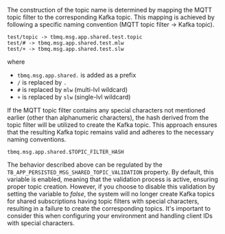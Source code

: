 The construction of the topic name is determined by mapping the MQTT topic filter to the corresponding Kafka topic. 
This mapping is achieved by following a specific naming convention (MQTT topic filter -> Kafka topic).

```
test/topic -> tbmq.msg.app.shared.test.topic
test/# -> tbmq.msg.app.shared.test.mlw
test/+ -> tbmq.msg.app.shared.test.slw
```

where
* `tbmq.msg.app.shared.` is added as a prefix
* `/` is replaced by `.`
* `#` is replaced by `mlw` (multi-lvl wildcard)
* `+` is replaced by `slw` (single-lvl wildcard)

If the MQTT topic filter contains any special characters not mentioned earlier (other than alphanumeric characters), 
the hash derived from the topic filter will be utilized to create the Kafka topic. 
This approach ensures that the resulting Kafka topic remains valid and adheres to the necessary naming conventions.

```
tbmq.msg.app.shared.$TOPIC_FILTER_HASH
```

The behavior described above can be regulated by the `TB_APP_PERSISTED_MSG_SHARED_TOPIC_VALIDATION` property.
By default, this variable is enabled, meaning that the validation process is active, ensuring proper topic creation.
However, if you choose to disable this validation by setting the variable to _false_,
the system will no longer create Kafka topics for shared subscriptions having topic filters with special characters, 
resulting in a failure to create the corresponding topics.
It's important to consider this when configuring your environment and handling client IDs with special characters.
